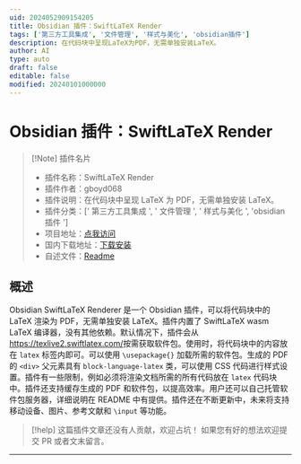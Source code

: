 ```yaml
---
uid: 2024052909154205
title: Obsidian 插件：SwiftLaTeX Render
tags: ['第三方工具集成', '文件管理', '样式与美化', 'obsidian插件']
description: 在代码块中呈现LaTeX为PDF，无需单独安装LaTeX。
author: AI
type: auto
draft: false
editable: false
modified: 20240101000000
---
```


# Obsidian 插件：SwiftLaTeX Render

> [!Note] 插件名片
> - 插件名称：SwiftLaTeX Render
> - 插件作者：gboyd068
> - 插件说明：在代码块中呈现 LaTeX 为 PDF，无需单独安装 LaTeX。
> - 插件分类：[' 第三方工具集成 ', ' 文件管理 ', ' 样式与美化 ', 'obsidian 插件 ']
> - 项目地址：[点我访问](https://github.com/gboyd068/obsidian-swiftlatex-render)
> - 国内下载地址：[下载安装](https://pkmer.cn/products/plugin/pluginMarket/?swiftlatex-render)
> - 自述文件：[Readme](https://ghproxy.net/https://raw.githubusercontent.com/gboyd068/obsidian-swiftlatex-render/master/README.md)

## 概述

Obsidian SwiftLaTeX Renderer 是一个 Obsidian 插件，可以将代码块中的 LaTeX 渲染为 PDF，无需单独安装 LaTeX。插件内置了 SwiftLaTeX wasm LaTeX 编译器，没有其他依赖。默认情况下，插件会从<https://texlive2.swiftlatex.com/>按需获取软件包。使用时，将代码块中的内容放在 `latex` 标签内即可。可以使用 `\usepackage{}` 加载所需的软件包。生成的 PDF 的 `<div>` 父元素具有 `block-language-latex` 类，可以使用 CSS 代码进行样式设置。插件有一些限制，例如必须将渲染文档所需的所有代码放在 `latex` 代码块中。插件还支持缓存生成的 PDF 和软件包，以提高效率。用户还可以自己托管软件包服务器，详细说明在 README 中有提供。插件还在不断更新中，未来将支持移动设备、图片、参考文献和 `\input` 等功能。

> [!help]
> 这篇插件文章还没有人贡献，欢迎占坑！
> 如果您有好的想法欢迎提交 PR 或者文末留言。

---



